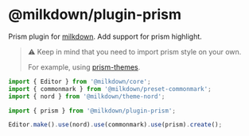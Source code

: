 # @milkdown/plugin-prism

Prism plugin for [milkdown](https://saul-mirone.github.io/milkdown/).
Add support for prism highlight.

> ⚠️ Keep in mind that you need to import prism style on your own.
>
> For example, using [prism-themes](https://www.npmjs.com/package/prism-themes).

```typescript
import { Editor } from '@milkdown/core';
import { commonmark } from '@milkdown/preset-commonmark';
import { nord } from '@milkdown/theme-nord';

import { prism } from '@milkdown/plugin-prism';

Editor.make().use(nord).use(commonmark).use(prism).create();
```
